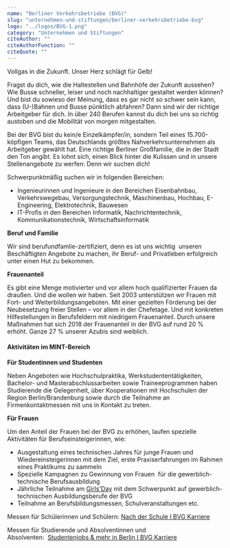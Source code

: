 ```yaml
---
name: "Berliner Verkehrsbetriebe (BVG)"
slug: "unternehmen-und-stiftungen/berliner-verkehrsbetriebe-bvg"
logo: "../logos/BVG-1.png"
category: "Unternehmen und Stiftungen"
citeAuthor: ""
citeAuthorFunction: ""
citeQuote: ""
---
```


Vollgas in die Zukunft. Unser Herz schlägt für Gelb!

Fragst du dich, wie die Haltestellen und Bahnhöfe der Zukunft aussehen? Wie Busse schneller, leiser und noch nachhaltiger gestaltet werden können? Und bist du sowieso der Meinung, dass es gar nicht so schwer sein kann, dass (U-)Bahnen und Busse pünktlich abfahren? Dann sind wir der richtige Arbeitgeber für dich. In über 240 Berufen kannst du dich bei uns so richtig austoben und die Mobilität von morgen mitgestalten.

Bei der BVG bist du kein/e Einzelkämpfer/in, sondern Teil eines 15.700-köpfigen Teams, das Deutschlands größtes Nahverkehrsunternehmen als Arbeitgeber gewählt hat. Eine richtige Berliner Großfamilie, die in der Stadt den Ton angibt. Es lohnt sich, einen Blick hinter die Kulissen und in unsere Stellenangebote zu werfen: Denn wir suchen dich!

Schwerpunktmäßig suchen wir in folgenden Bereichen:

- Ingenieurinnen und Ingenieure in den Bereichen Eisenbahnbau, Verkehrswegebau, Versorgungstechnik, Maschinenbau, Hochbau, E-Engineering, Elektrotechnik, Bauwesen
- IT-Profis in den Bereichen Informatik, Nachrichtentechnik, Kommunikationstechnik, Wirtschaftsinformatik

**Beruf und Familie**

Wir sind berufundfamlie-zertifiziert, denn es ist uns wichtig  unseren Beschäftigten Angebote zu machen, ihr Beruf- und Privatleben erfolgreich unter einen Hut zu bekommen.

**Frauenanteil**

Es gibt eine Menge motivierter und vor allem hoch qualifizierter Frauen da draußen. Und die wollen wir haben. Seit 2003 unterstützen wir Frauen mit Fort- und Weiterbildungsangeboten. Mit einer gezielten Förderung bei der Neubesetzung freier Stellen – vor allem in der Chefetage. Und mit konkreten Hilfestellungen in Berufsfeldern mit niedrigem Frauenanteil. Durch unsere Maßnahmen hat sich 2018 der Frauenanteil in der BVG auf rund 20 % erhöht. Ganze 27 % unserer Azubis sind weiblich.

#### Aktivitäten im MINT-Bereich

**Für Studentinnen und Studenten**

Neben Angeboten wie Hochschulpraktika, Werkstudententätigkeiten, Bachelor- und Masterabschlussarbeiten sowie Traineeprogrammen haben Studierende die Gelegenheit, über Kooperationen mit Hochschulen der Region Berlin/Brandenburg sowie durch die Teilnahme an Firmenkontaktmessen mit uns in Kontakt zu treten.

**Für Frauen**

Um den Anteil der Frauen bei der BVG zu erhöhen, laufen spezielle Aktivitäten für Berufseinsteigerinnen, wie:

- Ausgestaltung eines technischen Jahres für junge Frauen und Wiedereinsteigerinnen mit dem Ziel, erste Praxiserfahrungen im Rahmen eines Praktikums zu sammeln
- Spezielle Kampagnen zu Gewinnung von Frauen  für die gewerblich-technische Berufsausbildung
- Jährliche Teilnahme am [Girls'Day](https://www.girls-day.de/) mit dem Schwerpunkt auf gewerblich-technischen Ausbildungsberufe der BVG
- Teilnahme an Berufsbildungsmessen, Schulveranstaltungen etc.

Messen für Schülerinnen und Schülern: [Nach der Schule I BVG Karriere](https://karriere.bvg.de/schueler)

Messen für Studierende und Absolventinnen und Absolventen:  [Studentenjobs & mehr in Berlin I BVG Karriere](https://karriere.bvg.de/studenten-berufseinsteiger)
